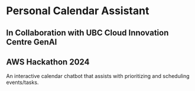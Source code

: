 # Personal Calendar Assistant
## In Collaboration with UBC Cloud Innovation Centre GenAI 
## AWS Hackathon 2024

An interactive calendar chatbot that assists with prioritizing and scheduling events/tasks.
